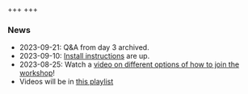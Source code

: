 +++
+++

### News

- 2023-09-21: Q&A from day 3 archived.
- 2023-09-10: [Install instructions](https://coderefinery.github.io/installation/) are up.
- 2023-08-25: Watch a [video on different options of how to join the workshop](https://youtu.be/QUAZELOioUY)!
- Videos will be in [this playlist](https://www.youtube.com/playlist?list=PLpLblYHCzJADyLxv8GRyxFiRJBhQ-G0NQ)

